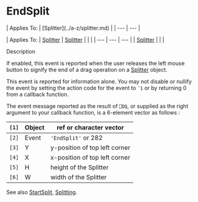




<h1 class="heading"><span class="name">EndSplit</span></h1>
| Applies To: | [Splitter](../a-z/splitter.md) |
| --- | ---  |

| Applies To: | [Splitter](../a-z/splitter.md) | [Splitter](../a-z/splitter.md) |  |  |
| --- | --- | ---  |
| [Splitter](../a-z/splitter.md) |  |  |


Description


If enabled, this event is reported when the user releases the left mouse button to signify the end of a drag operation on a [Splitter](../a-z/splitter.md) object.


This event is reported for information alone. You may not disable or nullify the event by setting the action code for the event to `¯1` or by returning 0 from a callback function.


The event message reported as the result of `⎕DQ`, or supplied as the right argument to your callback function, is a 6-element vector as follows :

| `[1]` | Object | ref or character vector |
| --- | --- | ---  |
| `[2]` | Event | `'EndSplit'` or 282 |
| `[3]` | Y | y-position of top left corner |
| `[4]` | X | x-position of top left corner |
| `[5]` | H | height of the Splitter |
| `[6]` | W | width of the Splitter |


See also [StartSplit](../a-z/startsplit.md), [Splitting](../a-z/splitting.md).



